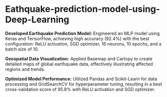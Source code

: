 # Eathquake-prediction-model-using-Deep-Learning


**Developed Earthquake Prediction Model:** Engineered an MLP model using Keras and TensorFlow, achieving high accuracy (92.4%) with the best configuration: ReLU activation, SGD optimizer, 16 neurons, 10 epochs, and a batch size of 10.

**Geospatial Data Visualization:** Applied Basemap and Cartopy to create detailed maps of global earthquake data, effectively illustrating affected regions and trends.

**Optimized Model Performance:** Utilized Pandas and Scikit-Learn for data processing and GridSearchCV for hyperparameter tuning, resulting in a best cross-validation score of 95.8% with ReLU activation and SGD optimizer.

